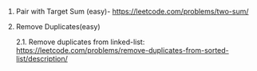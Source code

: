 1. Pair with Target Sum (easy)- https://leetcode.com/problems/two-sum/
2. Remove Duplicates(easy)

   2.1. Remove duplicates from linked-list: https://leetcode.com/problems/remove-duplicates-from-sorted-list/description/
